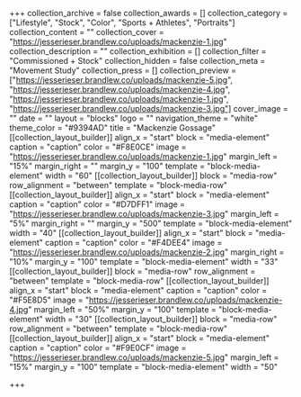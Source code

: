 +++
collection_archive = false
collection_awards = []
collection_category = ["Lifestyle", "Stock", "Color", "Sports + Athletes", "Portraits"]
collection_content = ""
collection_cover = "https://jesserieser.brandlew.co/uploads/mackenzie-1.jpg"
collection_description = ""
collection_exhibition = []
collection_filter = "Commissioned + Stock"
collection_hidden = false
collection_meta = "Movement Study"
collection_press = []
collection_preview = ["https://jesserieser.brandlew.co/uploads/mackenzie-5.jpg", "https://jesserieser.brandlew.co/uploads/mackenzie-4.jpg", "https://jesserieser.brandlew.co/uploads/mackenzie-1.jpg", "https://jesserieser.brandlew.co/uploads/mackenzie-3.jpg"]
cover_image = ""
date = ""
layout = "blocks"
logo = ""
navigation_theme = "white"
theme_color = "#9394AD"
title = "Mackenzie Gossage"
[[collection_layout_builder]]
align_x = "start"
block = "media-element"
caption = "caption"
color = "#F8E0CE"
image = "https://jesserieser.brandlew.co/uploads/mackenzie-1.jpg"
margin_left = "15%"
margin_right = ""
margin_y = "100"
template = "block-media-element"
width = "60"
[[collection_layout_builder]]
block = "media-row"
row_alignment = "between"
template = "block-media-row"
[[collection_layout_builder]]
align_x = "start"
block = "media-element"
caption = "caption"
color = "#D7DFF1"
image = "https://jesserieser.brandlew.co/uploads/mackenzie-3.jpg"
margin_left = "5%"
margin_right = ""
margin_y = "500"
template = "block-media-element"
width = "40"
[[collection_layout_builder]]
align_x = "start"
block = "media-element"
caption = "caption"
color = "#F4DEE4"
image = "https://jesserieser.brandlew.co/uploads/mackenzie-2.jpg"
margin_right = "10%"
margin_y = "100"
template = "block-media-element"
width = "33"
[[collection_layout_builder]]
block = "media-row"
row_alignment = "between"
template = "block-media-row"
[[collection_layout_builder]]
align_x = "start"
block = "media-element"
caption = "caption"
color = "#F5E8D5"
image = "https://jesserieser.brandlew.co/uploads/mackenzie-4.jpg"
margin_left = "50%"
margin_y = "100"
template = "block-media-element"
width = "30"
[[collection_layout_builder]]
block = "media-row"
row_alignment = "between"
template = "block-media-row"
[[collection_layout_builder]]
align_x = "start"
block = "media-element"
caption = "caption"
color = "#F9E0CF"
image = "https://jesserieser.brandlew.co/uploads/mackenzie-5.jpg"
margin_left = "15%"
margin_y = "100"
template = "block-media-element"
width = "50"

+++
